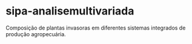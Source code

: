 # sipa-analisemultivariada
Composição de plantas invasoras em diferentes sistemas integrados de produção agropecuária. 
